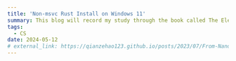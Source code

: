 ```yaml
---
title: 'Non-msvc Rust Install on Windows 11'
summary: This blog will record my study through the book called The Elements of Computing Systems whose main contents are HDL, Assembler, VM and OS.
tags:
  - CS
date: 2024-05-12
# external_link: https://qianzehao123.github.io/posts/2023/07/From-Nand-To-Tetris/
---
```

